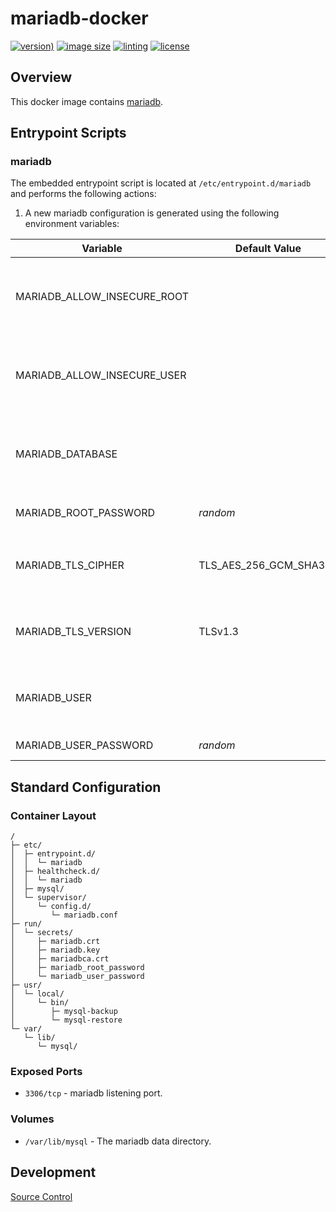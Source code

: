 # mariadb-docker

[![version)](https://img.shields.io/docker/v/crashvb/mariadb/latest)](https://hub.docker.com/repository/docker/crashvb/mariadb)
[![image size](https://img.shields.io/docker/image-size/crashvb/mariadb/latest)](https://hub.docker.com/repository/docker/crashvb/mariadb)
[![linting](https://img.shields.io/badge/linting-hadolint-yellow)](https://github.com/hadolint/hadolint)
[![license](https://img.shields.io/github/license/crashvb/mariadb-docker.svg)](https://github.com/crashvb/mariadb-docker/blob/master/LICENSE.md)

## Overview

This docker image contains [mariadb](https://www.mariadb.org/).

## Entrypoint Scripts

### mariadb

The embedded entrypoint script is located at `/etc/entrypoint.d/mariadb` and performs the following actions:

1. A new mariadb configuration is generated using the following environment variables:

 | Variable | Default Value | Description |
 | ---------| ------------- | ----------- |
 | MARIADB\_ALLOW\_INSECURE\_ROOT | | If defined, TLS will not be required for secure connection from root. |
 | MARIADB\_ALLOW\_INSECURE\_USER | | If defined, TLS will not be required for secure connection from _<user>_. |
 | MARIADB\_DATABASE | | If defined, a database with the given name will be created. |
 | MARIADB\_ROOT\_PASSWORD | _random_ | The mariadb `root` password. |
 | MARIADB\_TLS\_CIPHER | TLS\_AES\_256\_GCM\_SHA384 | The TLS cipher(s) to use for secure connections. |
 | MARIADB\_TLS\_VERSION | TLSv1.3 | The TLS versions to use for secure connections. |
 | MARIADB\_USER | | If defined, a user with the given name will be created. |
 | MARIADB\_USER\_PASSWORD | _random_ | The mariadb _<user>_ password. |

## Standard Configuration

### Container Layout

```
/
├─ etc/
│  ├─ entrypoint.d/
│  │  └─ mariadb
│  ├─ healthcheck.d/
│  │  └─ mariadb
│  ├─ mysql/
│  └─ supervisor/
│     └─ config.d/
│        └─ mariadb.conf
├─ run/
│  └─ secrets/
│     ├─ mariadb.crt
│     ├─ mariadb.key
│     ├─ mariadbca.crt
│     ├─ mariadb_root_password
│     └─ mariadb_user_password
├─ usr/
│  └─ local/
│     └─ bin/
│        ├─ mysql-backup
│        └─ mysql-restore
└─ var/
   └─ lib/
      └─ mysql/
```

### Exposed Ports

* `3306/tcp` - mariadb listening port.

### Volumes

* `/var/lib/mysql` - The mariadb data directory.

## Development

[Source Control](https://github.com/crashvb/mariadb-docker)

